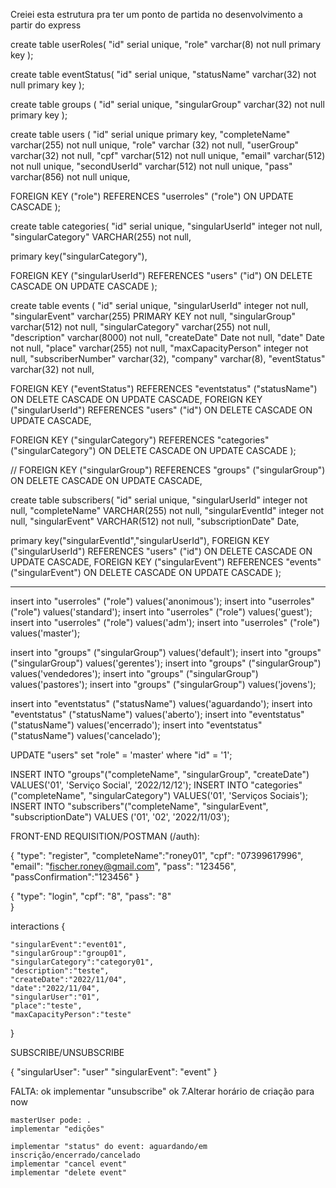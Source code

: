 Creiei esta estrutura pra ter um ponto de partida no desenvolvimento a partir do express

create table userRoles(
"id" serial unique,
"role" varchar(8) not null primary key
);

create table eventStatus(
"id" serial unique,
"statusName" varchar(32) not null primary key
);

create table groups (
"id" serial unique,
"singularGroup" varchar(32) not null primary key
);

create table users (
"id" serial unique primary key,
"completeName" varchar(255) not null unique,
"role" varchar (32) not null,
"userGroup" varchar(32) not null,
"cpf" varchar(512) not null unique,
"email" varchar(512) not null unique,
"secondUserId" varchar(512) not null unique,
"pass" varchar(856) not null unique,

FOREIGN KEY ("role") REFERENCES "userroles" ("role") ON UPDATE CASCADE
);

create table categories(
"id" serial unique,
"singularUserId" integer not null,
"singularCategory" VARCHAR(255) not null,

primary key("singularCategory"),

FOREIGN KEY ("singularUserId") REFERENCES "users" ("id") ON DELETE CASCADE ON UPDATE CASCADE
);

create table events (
"id" serial unique,
"singularUserId" integer not null,
"singularEvent" varchar(255) PRIMARY KEY not null,
"singularGroup" varchar(512) not null,
"singularCategory" varchar(255) not null,
"description" varchar(8000) not null,
"createDate" Date not null,
"date" Date not null,
"place" varchar(255) not null,
"maxCapacityPerson" integer not null,
"subscriberNumber" varchar(32),
"company" varchar(8),
"eventStatus" varchar(32) not null,

FOREIGN KEY ("eventStatus") REFERENCES "eventstatus" ("statusName") ON DELETE CASCADE ON UPDATE CASCADE,
FOREIGN KEY ("singularUserId") REFERENCES "users" ("id") ON DELETE CASCADE ON UPDATE CASCADE,

FOREIGN KEY ("singularCategory") REFERENCES "categories" ("singularCategory") ON DELETE CASCADE ON UPDATE CASCADE
);

// FOREIGN KEY ("singularGroup") REFERENCES "groups" ("singularGroup") ON DELETE CASCADE ON UPDATE CASCADE,

create table subscribers(
"id" serial unique,
"singularUserId" integer not null,
"completeName" VARCHAR(255) not null,
"singularEventId" integer not null,
"singularEvent" VARCHAR(512) not null,
"subscriptionDate" Date,

primary key("singularEventId","singularUserId"),
FOREIGN KEY ("singularUserId") REFERENCES "users" ("id") ON DELETE CASCADE ON UPDATE CASCADE,
FOREIGN KEY ("singularEvent") REFERENCES "events" ("singularEvent") ON DELETE CASCADE ON UPDATE CASCADE
);

---



insert into "userroles" ("role") values('anonimous');
insert into "userroles" ("role") values('standard');
insert into "userroles" ("role") values('guest');
insert into "userroles" ("role") values('adm');
insert into "userroles" ("role") values('master');

insert into "groups" ("singularGroup") values('default');
insert into "groups" ("singularGroup") values('gerentes');
insert into "groups" ("singularGroup") values('vendedores');
insert into "groups" ("singularGroup") values('pastores');
insert into "groups" ("singularGroup") values('jovens');

insert into "eventstatus" ("statusName") values('aguardando');
insert into "eventstatus" ("statusName") values('aberto');
insert into "eventstatus" ("statusName") values('encerrado');
insert into "eventstatus" ("statusName") values('cancelado');

UPDATE "users" set "role" = 'master' where "id" = '1';

INSERT INTO "groups"("completeName", "singularGroup", "createDate") VALUES('01', 'Serviço Social', '2022/12/12');
INSERT INTO "categories"("completeName", "singularCategory") VALUES('01', 'Serviços Sociais');
INSERT INTO "subscribers"("completeName", "singularEvent", "subscriptionDate") VALUES ('01', '02', '2022/11/03');

FRONT-END REQUISITION/POSTMAN (/auth):

{
"type": "register",
"completeName":"roney01",
"cpf": "07399617996",
"email": "fischer.roney@gmail.com",
"pass": "123456",
"passConfirmation":"123456"
}

{
"type": "login",
"cpf": "8",
"pass": "8"  
}

interactions
{

    "singularEvent":"event01",
    "singularGroup":"group01",
    "singularCategory":"category01",
    "description":"teste",
    "createDate":"2022/11/04",
    "date":"2022/11/04",
    "singularUser":"01",
    "place":"teste",
    "maxCapacityPerson":"teste"

}

SUBSCRIBE/UNSUBSCRIBE

{
"singularUser": "user"
"singularEvent": "event"
}

FALTA:
ok implementar "unsubscribe"
ok 7.Alterar horário de criação para now

    masterUser pode: .
    implementar "edições"

    implementar "status" do event: aguardando/em inscrição/encerrado/cancelado
    implementar "cancel event"
    implementar "delete event"
